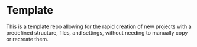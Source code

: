 # Template
This is a template repo allowing for the rapid creation of new projects with a predefined structure, files, and settings, without needing to manually copy or recreate them.
